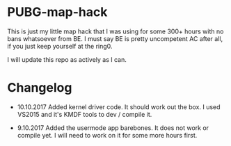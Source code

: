 # PUBG-map-hack

This is just my little map hack that I was using for some 300+ hours with no bans whatsoever from BE. I must say BE is pretty uncompetent AC after all, if you just keep yourself at the ring0.

I will update this repo as actively as I can.


# Changelog

* 10.10.2017 Added kernel driver code. It should work out the box. I used VS2015 and it's KMDF tools to dev / compile it.

* 9.10.2017 Added the usermode app barebones. It does not work or compile yet. I will need to work on it for some more hours first.
